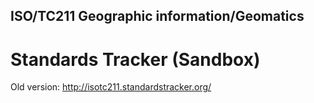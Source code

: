 ## ISO/TC211 Geographic information/Geomatics 
# Standards Tracker (Sandbox)

Old version: http://isotc211.standardstracker.org/

